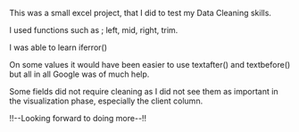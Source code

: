 This was a small excel project, that I did to test my Data Cleaning skills.

I used functions such as ; left, mid, right, trim.

I was able to learn iferror()

On some values it would have been easier to use textafter() and textbefore()
but all in all Google was of much help.

Some fields did not require cleaning as I did not see them as important in the visualization phase,
especially the client column.

!!--Looking forward to doing more--!!
